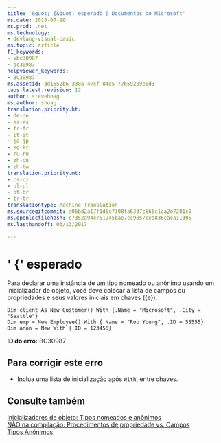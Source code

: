 ```yaml
---
title: '&quot; {&quot; esperado | Documentos do Microsoft'
ms.date: 2015-07-20
ms.prod: .net
ms.technology:
- devlang-visual-basic
ms.topic: article
f1_keywords:
- vbc30987
- bc30987
helpviewer_keywords:
- BC30987
ms.assetid: 3d1552b6-338a-47cf-84d5-77b59209e0d3
caps.latest.revision: 12
author: stevehoag
ms.author: shoag
translation.priority.ht:
- de-de
- es-es
- fr-fr
- it-it
- ja-jp
- ko-kr
- ru-ru
- zh-cn
- zh-tw
translation.priority.mt:
- cs-cz
- pl-pl
- pt-br
- tr-tr
translationtype: Machine Translation
ms.sourcegitcommit: a06bd2a17f1d6c7308fa6337c866c1ca2e7281c0
ms.openlocfilehash: c7352a94c751945bae7cc9057cea836caea11305
ms.lasthandoff: 03/13/2017

---
```

# <a name="3939-expected"></a>' {' esperado
Para declarar uma instância de um tipo nomeado ou anônimo usando um inicializador de objeto, você deve colocar a lista de campos ou propriedades e seus valores iniciais em chaves ({e}).  
  
```  
Dim client As New Customer() With {.Name = "Microsoft", .City = "Seattle"}  
Dim emp = New Employee() With {.Name = "Rob Young", .ID = 55555}  
Dim anon = New With {.ID = 123456}  
```  
  
 **ID do erro:** BC30987  
  
## <a name="to-correct-this-error"></a>Para corrigir este erro  
  
-   Inclua uma lista de inicialização após `With`, entre chaves.  
  
## <a name="see-also"></a>Consulte também  
 [Inicializadores de objeto: Tipos nomeados e anônimos](../../visual-basic/programming-guide/language-features/objects-and-classes/object-initializers-named-and-anonymous-types.md)   
 [NÃO na compilação: Procedimentos de propriedade vs. Campos](http://msdn.microsoft.com/en-us/da1c05c1-87c7-40fa-b92c-e9c7e4d170f7)   
 [Tipos Anônimos](../../visual-basic/programming-guide/language-features/objects-and-classes/anonymous-types.md)
